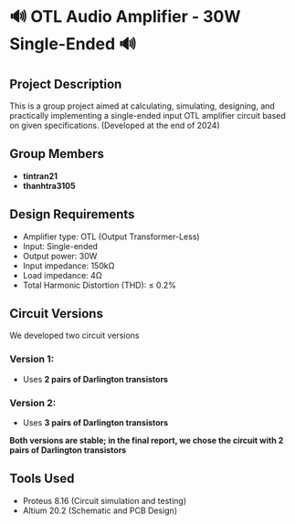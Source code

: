 # 🔊 OTL Audio Amplifier - 30W Single-Ended 🔊

## Project Description
This is a group project aimed at calculating, simulating, designing, and practically implementing a single-ended input OTL amplifier circuit based on given specifications.
(Developed at the end of 2024)
## Group Members
- **tintran21**
- **thanhtra3105**
  
## Design Requirements
- Amplifier type: OTL (Output Transformer-Less)
- Input: Single-ended
- Output power: 30W
- Input impedance: 150kΩ
- Load impedance: 4Ω
- Total Harmonic Distortion (THD): ≤ 0.2%

## Circuit Versions
We developed two circuit versions

### Version 1:
- Uses **2 pairs of Darlington transistors**

### Version 2:
- Uses **3 pairs of Darlington transistors**

**Both versions are stable; in the final report, we chose the circuit with 2 pairs of Darlington transistors**
  
## Tools Used
- Proteus 8.16 (Circuit simulation and testing)
- Altium 20.2 (Schematic and PCB Design)

